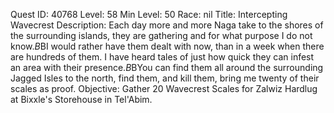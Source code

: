 Quest ID: 40768
Level: 58
Min Level: 50
Race: nil
Title: Intercepting Wavecrest
Description: Each day more and more Naga take to the shores of the surrounding islands, they are gathering and for what purpose I do not know.$B$BI would rather have them dealt with now, than in a week when there are hundreds of them. I have heard tales of just how quick they can infest an area with their presence.$B$BYou can find them all around the surrounding Jagged Isles to the north, find them, and kill them, bring me twenty of their scales as proof.
Objective: Gather 20 Wavecrest Scales for Zalwiz Hardlug at Bixxle's Storehouse in Tel'Abim.
